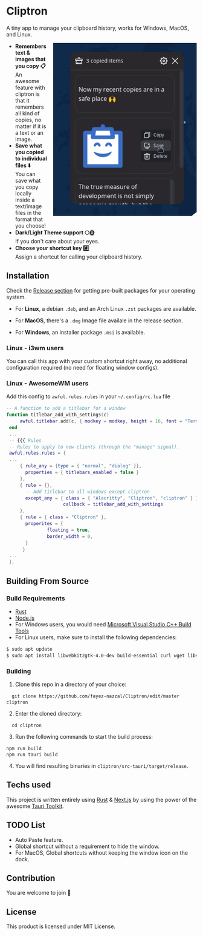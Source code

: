 # Cliptron

<div align="left">

A tiny app to manage your clipboard history, works for Windows, MacOS, and Linux.

<img width="380px" align="right" style="margin-left: 16px;" src="screenshot.png" />

<ul>
    <li>
        <strong>Remembers text & images that you copy 📋</strong> <br />
      An awesome feature with cliptron is that it remembers all kind of copies, no matter if it is a text or an image.
    </li>
    <li>
        <strong>Save what you copied to individual files ⬇️</strong> <br /> You can save what you copy locally inside a text/image files in the format that you choose!
    </li>
    <li>
        <strong>Dark/Light Theme support 🌕🌞</strong><br />  If you don't care about your eyes.
       </li>
    <li>
        <strong>Choose your shortcut key #️⃣</strong><br />  Assign a shortcut for calling your clipboard history.
    </li>
</ul>

## Installation
Check the [Release section](https://github.com/fayez-nazzal/Cliptron/releases) for getting pre-built packages for your operating system.

- For **Linux**, a debian `.deb`, and an Arch Linux `.zst` packages are available.

- For **MacOS**, there's a `.dmg` Image file availale in the release section.

- For **Windows**, an installer package `.msi` is available.

### Linux - i3wm users

You can call this app with your custom shortcut right away, no additional configuration required (no need for floating window configs).

### Linux - AwesomeWM users

Add this config to `awful.rules.rules` in your `~/.config/rc.lua` file
```lua
-- A function to add a titlebar for a window
function titlebar_add_with_settings(c)
     awful.titlebar.add(c, { modkey = modkey, height = 16, font = "Terminus 6" })
 end
 ...
 -- {{{ Rules
 -- Rules to apply to new clients (through the "manage" signal).
 awful.rules.rules = {
 ...
     { rule_any = {type = { "normal", "dialog" }}, 
       properties = { titlebars_enabled = false }
     },
     { rule = {},
       -- Add titlebar to all windows except cliptron
       except_any = { class = { "Alacritty", "Cliptron", "cliptron" } },
                     callback = titlebar_add_with_settings
     },
     { rule = { class = "Cliptron" },
       properites = {
               floating = true,
               border_width = 0,
       }
      }
 ...
 },
```

## Building From Source
### Build Requirements
- [Rust](https://www.rust-lang.org/)
- [Node.js](https://nodejs.org/en/)
- For Windows users, you would need [Microsoft Visual Studio C++ Build Tools](https://visualstudio.microsoft.com/visual-cpp-build-tools/)
- For Linux users, make sure to install the following dependencies:
```bash
$ sudo apt update
$ sudo apt install libwebkit2gtk-4.0-dev build-essential curl wget libssl-dev libgtk-3-dev libayatana-appindicator3-dev librsvg2-dev
 ```

### Building

1. Clone this repo in a directory of your choice:
```console
  git clone https://github.com/fayez-nazzal/Cliptron/edit/master cliptron
```

2. Enter the cloned directory:
```console
  cd cliptron
```

3. Run the following commands to start the build process:
```console
npm run build
npm run tauri build
```

4. You will find resulting binaries in `cliptron/src-tauri/target/release`.

## Techs used
This project is written entirely using [Rust](https://www.rust-lang.org/) & [Next.js](https://vercel.com/solutions/nextjs) by using the power of the awesome [Tauri Toolkit](https://tauri.app/).

## TODO List
- Auto Paste feature.
- Global shortcut without a requirement to hide the window.
- For MacOS, Global shortcuts without keeping the window icon on the dock.

## Contribution
You are welcome to join 👋

## License
This product is licensed under MIT License.
</div>
